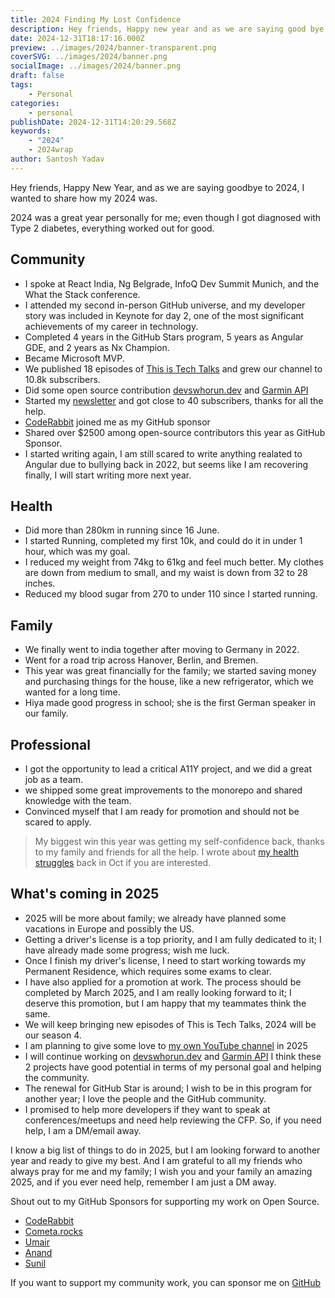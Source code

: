 ```yaml
---
title: 2024 Finding My Lost Confidence
description: Hey friends, Happy new year and as we are saying good bye to 2024 I wanted to share how my 2024 was.
date: 2024-12-31T18:17:16.000Z
preview: ../images/2024/banner-transparent.png
coverSVG: ../images/2024/banner.png
socialImage: ../images/2024/banner.png
draft: false
tags:
    - Personal
categories:
    - personal
publishDate: 2024-12-31T14:20:29.568Z
keywords:
    - "2024"
    - 2024wrap
author: Santosh Yadav
---
```


Hey friends, Happy New Year, and as we are saying goodbye to 2024, I wanted to share how my 2024 was.


2024 was a great year personally for me; even though I got diagnosed with Type 2 diabetes, everything worked out for good.

## Community

- I spoke at React India, Ng Belgrade, InfoQ Dev Summit Munich, and the What the Stack conference.
- I attended my second in-person GitHub universe, and my developer story was included in Keynote for day 2, one of the most significant achievements of my career in technology.
- Completed 4 years in the GitHub Stars program, 5 years as Angular GDE, and 2 years as Nx Champion.
- Became Microsoft MVP.
- We published 18 episodes of [This is Tech Talks](https://www.youtube.com/c/ThisisTechTalks) and grew our channel to 10.8k subscribers.
- Did some open source contribution [devswhorun.dev](https://devswhorun.dev/) and [Garmin API](https://github.com/santoshyadavdev/garmin-api)
- Started my [newsletter](https://santoshyadavdev.substack.com/) and got close to 40 subscribers, thanks for all the help.
- [CodeRabbit](https://www.coderabbit.ai/) joined me as my GitHub sponsor
- Shared over $2500 among open-source contributors this year as GitHub Sponsor.  
- I started writing again, I am still scared to write anything realated to Angular due to bullying back in 2022, but seems like I am recovering finally, I will start writing more next year.

## Health

- Did more than 280km in running since 16 June.
- I started Running, completed my first 10k, and could do it in under 1 hour, which was my goal.
- I reduced my weight from 74kg to 61kg and feel much better. My clothes are down from medium to small, and my waist is down from 32 to 28 inches.
- Reduced my blood sugar from 270 to under 110 since I started running.

## Family

- We finally went to india together after moving to Germany in 2022.
- Went for a road trip across Hanover, Berlin, and Bremen.
- This year was great financially for the family; we started saving money and purchasing things for the house, like a new refrigerator, which we wanted for a long time.
- Hiya made good progress in school; she is the first German speaker in our family.

## Professional

- I got the opportunity to lead a critical A11Y project, and we did a great job as a team.
- we shipped some great improvements to the monorepo and shared knowledge with the team.
- Convinced myself that I am ready for promotion and should not be scared to apply.


> My biggest win this year was getting my self-confidence back, thanks to my family and friends for all the help. 
> I wrote about [my health struggles](https://www.santoshyadav.dev/blog/2024-09-29-fighting-the-invisible-battle-my-story-of-health-struggles/) back in Oct if you are interested.


## What's coming in 2025

- 2025 will be more about family; we already have planned some vacations in Europe and possibly the US.
- Getting a driver's license is a top priority, and I am fully dedicated to it; I have already made some progress; wish me luck.
- Once I finish my driver's license, I need to start working towards my Permanent Residence, which requires some exams to clear.
- I have also applied for a promotion at work. The process should be completed by March 2025, and I am really looking forward to it; I deserve this promotion, but I am happy that my teammates think the same.
- We will keep bringing new episodes of This is Tech Talks, 2024 will be our season 4.
- I am planning to give some love to [my own YouTube channel](https://www.youtube.com/@TechTalksWithSantosh) in 2025 
- I will continue working on [devswhorun.dev](https://devswhorun.dev/) and [Garmin API](https://github.com/santoshyadavdev/garmin-api) I think these 2 projects have good potential in terms of my personal goal and helping the community.
- The renewal for GitHub Star is around; I wish to be in this program for another year; I love the people and the GitHub community.
- I promised to help more developers if they want to speak at conferences/meetups and need help reviewing the CFP. So, if you need help, I am a DM/email away.


I know a big list of things to do in 2025, but I am looking forward to another year and ready to give my best. And I am grateful to all my friends who always pray for me and my family; I wish you and your family an amazing 2025, and if you ever need help, remember I am just a DM away.

Shout out to my GitHub Sponsors for supporting my work on Open Source.

- [CodeRabbit](https://www.coderabbit.ai/)
- [Cometa.rocks](https://github.com/cometa-rocks/)
- [Umair](https://twitter.com/_UmairHafeez_)
- [Anand](https://twitter.com/AnandChowdhary)
- [Sunil](https://twitter.com/sunil_designer)

If you want to support my community work, you can sponsor me on [GitHub](https://github.com/sponsors/santoshyadavdev)